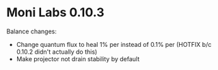 # Moni Labs 0.10.3

Balance changes:
* Change quantum flux to heal 1% per instead of 0.1% per (HOTFIX b/c 0.10.2 didn't actually do this)
* Make projector not drain stability by default